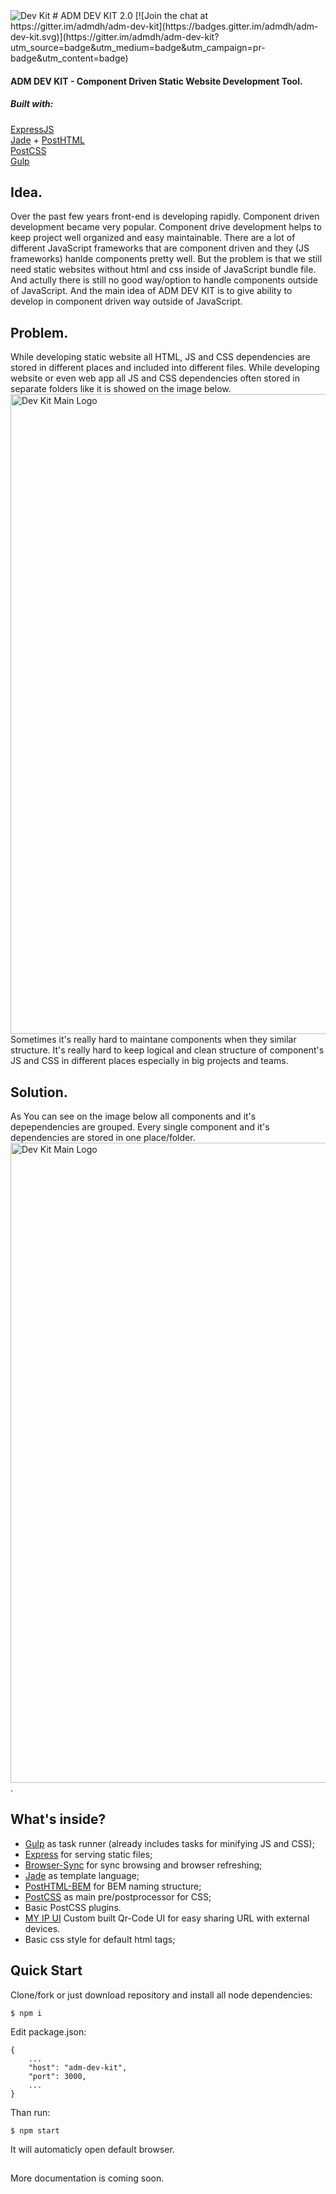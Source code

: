 <img title="Dev Kit" src="http://adm-designhouse.com/adm-dev-kit.png">  
# ADM DEV KIT 2.0
[![Join the chat at https://gitter.im/admdh/adm-dev-kit](https://badges.gitter.im/admdh/adm-dev-kit.svg)](https://gitter.im/admdh/adm-dev-kit?utm_source=badge&utm_medium=badge&utm_campaign=pr-badge&utm_content=badge)  
  
    
      
#### ADM DEV KIT - Component Driven Static Website Development Tool.

##### Built with:
[ExpressJS](https://github.com/expressjs/express/)  
[Jade](https://github.com/jadejs/jade) + [PostHTML](https://github.com/posthtml/posthtml)  
[PostCSS](https://github.com/postcss/postcss)  
[Gulp](https://github.com/gulpjs/gulp)



## Idea.
Over the past few years front-end is developing rapidly. Component driven development became very popular. Component drive development helps to keep project well organized and easy maintainable. There are a lot of different JavaScript frameworks that are component driven and they (JS frameworks) hanlde components pretty well. But the problem is that we still need static websites without html and css inside of JavaScript bundle file. And actully there is still no good way/option to handle components outside of JavaScript. And the main idea of ADM DEV KIT is to  give ability to develop in component driven way outside of JavaScript.


## Problem.
While developing static website all HTML, JS and CSS dependencies are stored in different places and included into different files.
While developing website or even web app all JS and CSS dependencies often stored in separate folders like it is showed on the image below.
<img width="1024" height="" title="Dev Kit Main Logo" src="http://adm-designhouse.com/adm-dev-kit--non-modular-dependencies.png">    
Sometimes it's really hard to maintane components when they similar structure. It's really hard to keep logical and clean structure of component's JS and CSS in different places especially in big projects and teams.


## Solution.
As You can see on the image below all components and it's depependencies are grouped. Every single component and it's dependencies are stored in one place/folder. 
<img align="right" width="1024" height="" title="Dev Kit Main Logo" src="http://adm-designhouse.com/adm-dev-kit--modular-dependencies.png">  
.  


  
    
      
## What's inside?
- [Gulp](https://github.com/gulpjs/gulp) as task runner (already includes tasks for minifying JS and CSS);
- [Express](https://github.com/strongloop/express) for serving static files;
- [Browser-Sync](https://github.com/BrowserSync/browser-sync) for sync browsing and browser refreshing;
- [Jade](https://github.com/jadejs/jade) as template language;
- [PostHTML-BEM](https://github.com/rajdee/posthtml-bem) for BEM naming structure;
- [PostCSS](https://github.com/postcss/postcss) as main pre/postprocessor for CSS;
- Basic PostCSS plugins.
- [MY IP UI](https://github.com/admdh/my-ip-ui) Custom built Qr-Code UI for easy sharing URL with external devices.
- Basic css style for default html tags;

## Quick Start
Clone/fork or just download repository and install all node dependencies: 
```
$ npm i
```
Edit package.json:
```
{
	...
	"host": "adm-dev-kit",
	"port": 3000,
	...
}
```
Than run:
```
$ npm start
```
It will automaticly open default browser.
  
  
##  
More documentation is coming soon.